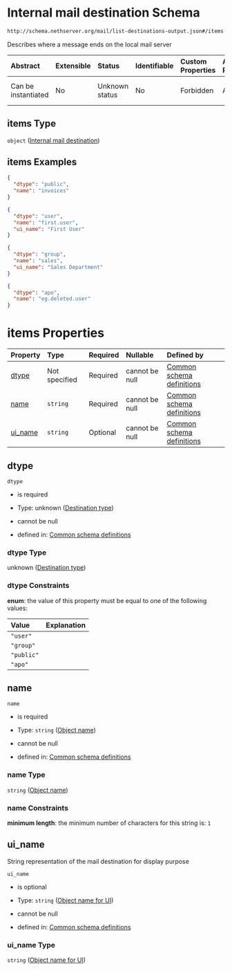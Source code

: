 # Internal mail destination Schema

```txt
http://schema.nethserver.org/mail/list-destinations-output.json#/items
```

Describes where a message ends on the local mail server

| Abstract            | Extensible | Status         | Identifiable | Custom Properties | Additional Properties | Access Restrictions | Defined In                                                                                   |
| :------------------ | :--------- | :------------- | :----------- | :---------------- | :-------------------- | :------------------ | :------------------------------------------------------------------------------------------- |
| Can be instantiated | No         | Unknown status | No           | Forbidden         | Allowed               | none                | [list-destinations-output.json\*](mail/list-destinations-output.json "open original schema") |

## items Type

`object` ([Internal mail destination](mail-defs-internal-mail-destination.md))

## items Examples

```json
{
  "dtype": "public",
  "name": "invoices"
}
```

```json
{
  "dtype": "user",
  "name": "first.user",
  "ui_name": "First User"
}
```

```json
{
  "dtype": "group",
  "name": "sales",
  "ui_name": "Sales Department"
}
```

```json
{
  "dtype": "apo",
  "name": "eg.deleted.user"
}
```

# items Properties

| Property             | Type          | Required | Nullable       | Defined by                                                                                                                                                                                     |
| :------------------- | :------------ | :------- | :------------- | :--------------------------------------------------------------------------------------------------------------------------------------------------------------------------------------------- |
| [dtype](#dtype)      | Not specified | Required | cannot be null | [Common schema definitions](mail-defs-internal-mail-destination-properties-destination-type.md "http://schema.nethserver.org/mail.json#/$defs/mail-destination-internal/properties/dtype")     |
| [name](#name)        | `string`      | Required | cannot be null | [Common schema definitions](mail-defs-internal-mail-destination-properties-object-name.md "http://schema.nethserver.org/mail.json#/$defs/mail-destination-internal/properties/name")           |
| [ui\_name](#ui_name) | `string`      | Optional | cannot be null | [Common schema definitions](mail-defs-internal-mail-destination-properties-object-name-for-ui.md "http://schema.nethserver.org/mail.json#/$defs/mail-destination-internal/properties/ui_name") |

## dtype



`dtype`

*   is required

*   Type: unknown ([Destination type](mail-defs-internal-mail-destination-properties-destination-type.md))

*   cannot be null

*   defined in: [Common schema definitions](mail-defs-internal-mail-destination-properties-destination-type.md "http://schema.nethserver.org/mail.json#/$defs/mail-destination-internal/properties/dtype")

### dtype Type

unknown ([Destination type](mail-defs-internal-mail-destination-properties-destination-type.md))

### dtype Constraints

**enum**: the value of this property must be equal to one of the following values:

| Value      | Explanation |
| :--------- | :---------- |
| `"user"`   |             |
| `"group"`  |             |
| `"public"` |             |
| `"apo"`    |             |

## name



`name`

*   is required

*   Type: `string` ([Object name](mail-defs-internal-mail-destination-properties-object-name.md))

*   cannot be null

*   defined in: [Common schema definitions](mail-defs-internal-mail-destination-properties-object-name.md "http://schema.nethserver.org/mail.json#/$defs/mail-destination-internal/properties/name")

### name Type

`string` ([Object name](mail-defs-internal-mail-destination-properties-object-name.md))

### name Constraints

**minimum length**: the minimum number of characters for this string is: `1`

## ui\_name

String representation of the mail destination for display purpose

`ui_name`

*   is optional

*   Type: `string` ([Object name for UI](mail-defs-internal-mail-destination-properties-object-name-for-ui.md))

*   cannot be null

*   defined in: [Common schema definitions](mail-defs-internal-mail-destination-properties-object-name-for-ui.md "http://schema.nethserver.org/mail.json#/$defs/mail-destination-internal/properties/ui_name")

### ui\_name Type

`string` ([Object name for UI](mail-defs-internal-mail-destination-properties-object-name-for-ui.md))
